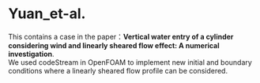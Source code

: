 # Yuan_et-al.
This contains a case in the paper：**Vertical water entry of a cylinder considering wind and linearly sheared flow effect: A numerical investigation**.     
We used codeStream in OpenFOAM to implement new initial and boundary conditions where a linearly sheared flow profile can be considered.




